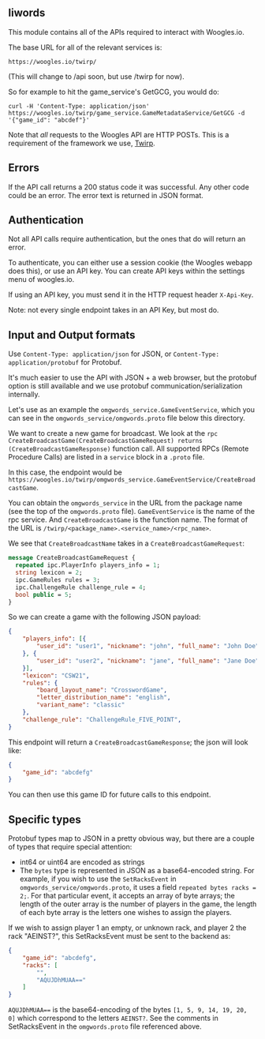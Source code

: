 ## liwords

This module contains all of the APIs required to interact with 
Woogles.io.

The base URL for all of the relevant services is:

`https://woogles.io/twirp/`

(This will change to /api soon, but use /twirp for now).

So for example to hit the game_service's GetGCG, you would do:

```
curl -H 'Content-Type: application/json' https://woogles.io/twirp/game_service.GameMetadataService/GetGCG -d '{"game_id": "abcdef"}'
```

Note that *all* requests to the Woogles API are HTTP POSTs. This is a requirement of the framework we use, [Twirp](https://twitchtv.github.io/twirp/).

## Errors

If the API call returns a 200 status code it was successful. Any other code could be an error. The error text is returned in JSON format.

## Authentication

Not all API calls require authentication, but the ones that do will return an error.

To authenticate, you can either use a session cookie (the Woogles webapp does this), or use an API key. You can create API keys within the settings menu of woogles.io.

If using an API key, you must send it in the HTTP request header `X-Api-Key`.

Note: not every single endpoint takes in an API Key, but most do.

## Input and Output formats

Use `Content-Type: application/json` for JSON, or `Content-Type: application/protobuf` for Protobuf. 

It's much easier to use the API with JSON + a web browser, but the protobuf option is still available and we use protobuf communication/serialization internally.

Let's use as an example the `omgwords_service.GameEventService`, which you can see in the `omgwords_service/omgwords.proto` file below this directory.

We want to create a new game for broadcast. We look at the `rpc CreateBroadcastGame(CreateBroadcastGameRequest) returns (CreateBroadcastGameResponse)` function call. All supported RPCs (Remote Procedure Calls) are listed in a `service` block in a `.proto` file. 

In this case, the endpoint would be `https://woogles.io/twirp/omgwords_service.GameEventService/CreateBroadcastGame`.

You can obtain the `omgwords_service` in the URL from the package name (see the top of the `omgwords.proto` file). `GameEventService` is the name of the rpc service. And `CreateBroadcastGame` is the function name. The format of the URL is `/twirp/<package_name>.<service_name>/<rpc_name>`.

We see that `CreateBroadcastName` takes in a `CreateBroadcastGameRequest`:

```proto
message CreateBroadcastGameRequest {
  repeated ipc.PlayerInfo players_info = 1;
  string lexicon = 2;
  ipc.GameRules rules = 3;
  ipc.ChallengeRule challenge_rule = 4;
  bool public = 5;
}
```

So we can create a game with the following JSON payload:

```json
{
    "players_info": [{
        "user_id": "user1", "nickname": "john", "full_name": "John Doe", "first": true
    }, {
        "user_id": "user2", "nickname": "jane", "full_name": "Jane Doe"
    }],
    "lexicon": "CSW21",
    "rules": {
        "board_layout_name": "CrosswordGame",
        "letter_distribution_name": "english",
        "variant_name": "classic"
    },
    "challenge_rule": "ChallengeRule_FIVE_POINT",
}
```

This endpoint will return a `CreateBroadcastGameResponse`; the json will look like:

```json
{
    "game_id": "abcdefg"
}
```

You can then use this game ID for future calls to this endpoint.

## Specific types

Protobuf types map to JSON in a pretty obvious way, but there are a couple of types that require special attention:

- int64 or uint64 are encoded as strings
- The `bytes` type is represented in JSON as a base64-encoded string. For example, if you wish to use the `SetRacksEvent` in `omgwords_service/omgwords.proto`, it uses a field `repeated bytes racks = 2;`. For that particular event, it accepts an array of byte arrays; the length of the outer array is the number of players in the game, the length of each byte array is the letters one wishes to assign the players.

If we wish to assign player 1 an empty, or unknown rack, and player 2 the rack "AEINST?", this SetRacksEvent must be sent to the backend as:

```json
{
    "game_id": "abcdefg",
    "racks": [
        "",
        "AQUJDhMUAA=="
    ]
}
```

`AQUJDhMUAA==` is the base64-encoding of the bytes `[1, 5, 9, 14, 19, 20, 0]` which correspond to the letters `AEINST?`. See the comments in SetRacksEvent in the `omgwords.proto` file referenced above.